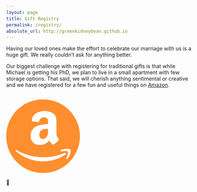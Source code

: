 ```yaml
---
layout: page
title: Gift Registry
permalink: /registry/
absolute_url: http://greenkidneybean.github.io
---
```

Having our loved ones make the effort to celebrate our marriage with us is a huge gift. We really couldn’t ask for anything better.

Our biggest challenge with registering for traditional gifts is that while Michael is getting his PhD, we plan to live in a small apartment with few storage options. That said, we will cherish anything sentimental or creative and we have registered for a few fun and useful things on [Amazon](https://www.amazon.com/wedding/katherine-touzinsky-michael-chambers-granville-september-2018/registry/GE7URJ26FE8N).

<br>
<a href="https://www.amazon.com/wedding/katherine-touzinsky-michael-chambers-granville-september-2018/registry/GE7URJ26FE8N">
<img class="centered-and-cropped" width="200" height="200" style="border-radius:50%" src="/assets/amazon.png" >
</a>

:gift:
